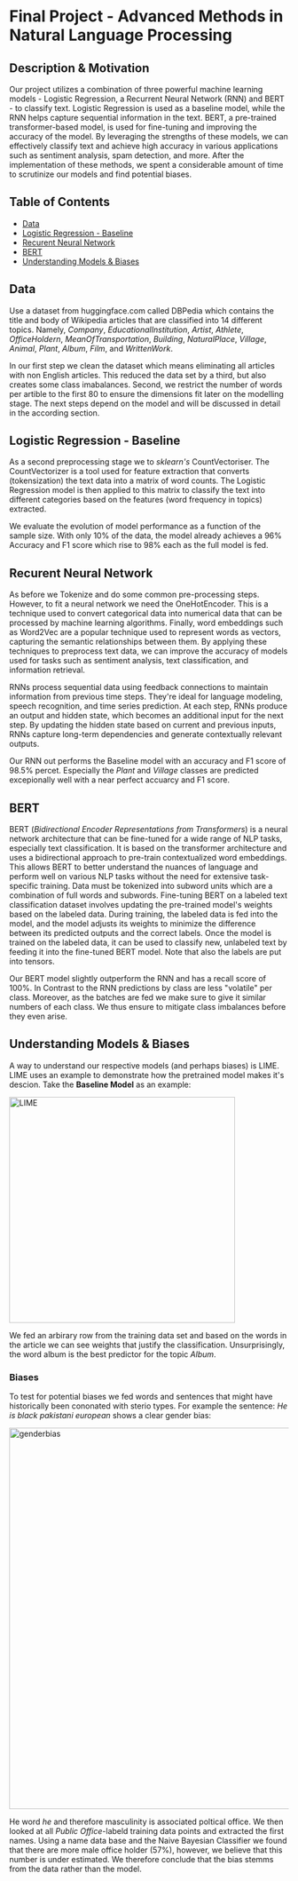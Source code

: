 # Final Project - Advanced Methods in Natural Language Processing

## Description & Motivation
Our project utilizes a combination of three powerful machine learning models - Logistic Regression, a Recurrent Neural Network (RNN) and BERT - to classify text. Logistic Regression is used as a baseline model, while the RNN helps capture sequential information in the text. BERT, a pre-trained transformer-based model, is used for fine-tuning and improving the accuracy of the model. By leveraging the strengths of these models, we can effectively classify text and achieve high accuracy in various applications such as sentiment analysis, spam detection, and more. After the implementation of these methods, we spent a considerable amount of time to scrutinize our models and find potential biases. 

## Table of Contents 
- [Data](#data)
- [Logistic Regression - Baseline](#logisticregression-baseline)
- [Recurent Neural Network](#recurentneuralnetwork)
- [BERT](#bert)
- [Understanding Models & Biases](#understandingmodels&biases)


## Data
Use a dataset from huggingface.com called DBPedia which contains the title and body of Wikipedia articles that are classified into 14 different topics. Namely, *Company*, *EducationalInstitution*, *Artist*, *Athlete*, *OfficeHoldern*, *MeanOfTransportation*, *Building*, *NaturalPlace*, *Village*, *Animal*, *Plant*, *Album*, *Film*, and *WrittenWork*.

In our first step we clean the dataset which means eliminating all articles with non English articles. This reduced the data set by a third, but also creates some class imabalances. Second, we restrict the number of words per artible to the first 80 to ensure the dimensions fit later on the modelling stage. The next steps depend on the model and will be discussed in detail in the according section.


## Logistic Regression - Baseline
As a second preprocessing stage we to *sklearn's* CountVectoriser. The CountVectorizer is a tool used for feature extraction that converts (tokensization) the text data into a matrix of word counts. The Logistic Regression model is then applied to this matrix to classify the text into different categories based on the features (word frequency in topics) extracted.

We evaluate the evolution of model performance as a function of the sample size. With only 10% of the data, the model already achieves a 96% Accuracy and F1 score which rise to 98% each as the full model is fed.


## Recurent Neural Network
As before we Tokenize and do some common pre-processing steps. However, to fit a neural network we need the OneHotEncoder. This is a technique used to convert categorical data into numerical data that can be processed by machine learning algorithms. Finally, word embeddings such as Word2Vec are a popular technique used to represent words as vectors, capturing the semantic relationships between them. By applying these techniques to preprocess text data, we can improve the accuracy of models used for tasks such as sentiment analysis, text classification, and information retrieval.

RNNs process sequential data using feedback connections to maintain information from previous time steps. They're ideal for language modeling, speech recognition, and time series prediction. At each step, RNNs produce an output and hidden state, which becomes an additional input for the next step. By updating the hidden state based on current and previous inputs, RNNs capture long-term dependencies and generate contextually relevant outputs.

Our RNN out performs the Baseline model with an accuracy and F1 score of 98.5% percet. Especially the *Plant* and *Village* classes are predicted excepionally well with a near perfect accuarcy and F1 score.


## BERT
BERT (*Bidirectional Encoder Representations from Transformers*) is a neural network architecture that can be fine-tuned for a wide range of NLP tasks, especially text classification. It is based on the transformer architecture and uses a bidirectional approach to pre-train contextualized word embeddings. This allows BERT to better understand the nuances of language and perform well on various NLP tasks without the need for extensive task-specific training. Data must be tokenized into subword units which are a combination of full words and subwords. Fine-tuning BERT on a labeled text classification dataset involves updating the pre-trained model's weights based on the labeled data. During training, the labeled data is fed into the model, and the model adjusts its weights to minimize the difference between its predicted outputs and the correct labels. Once the model is trained on the labeled data, it can be used to classify new, unlabeled text by feeding it into the fine-tuned BERT model. Note that also the labels are put into tensors. 

Our BERT model slightly outperform the RNN and has a recall score of 100%. In Contrast to the RNN predictions by class are less "volatile" per class. Moreover, as the batches are fed we make sure to give it similar numbers of each class. We thus ensure to mitigate class imbalances before they even arise.



## Understanding Models & Biases
A way to understand our respective models (and perhaps biases) is LIME. LIME uses an example to demonstrate how the pretrained model makes it's descion. Take the **Baseline Model** as an example:

<img width="407" alt="LIME" src="https://user-images.githubusercontent.com/114157156/228962617-a1fcaa6d-af75-4c3d-a155-7550916917ea.png">

We fed an arbirary row from the training data set and based on the words in the article we can see weights that justify the classification. Unsurprisingly, the word album is the best predictor for the topic *Album*.




### Biases
To test for potential biases we fed words and sentences that might have historically been cononated with sterio types. For example the sentence: *He is black pakistani european* shows a clear gender bias:

<img width="687" alt="genderbias" src="https://user-images.githubusercontent.com/114157156/229081214-20d044af-4ee6-4569-87df-f5ee5daaaed5.png">

He word *he* and therefore masculinity is associated poltical office. We then looked at all *Public Office*-labeld training data points and extracted the first names. Using a name data base and the Naive Bayesian Classifier we found that there are more male office holder (57%), however, we believe that this number is under estimated. We therefore conclude that the bias stemms from the data rather than the model. 



